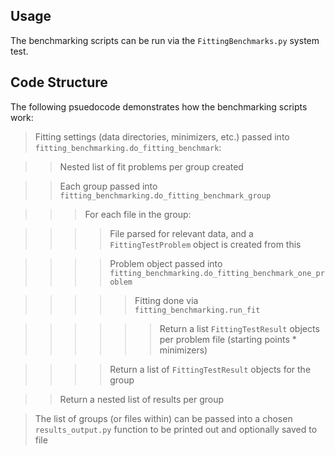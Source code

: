 ## Usage

The benchmarking scripts can be run via the `FittingBenchmarks.py` system test.

## Code Structure

The following psuedocode demonstrates how the benchmarking scripts work:

> Fitting settings (data directories, minimizers, etc.) passed into 
`fitting_benchmarking.do_fitting_benchmark`:

> > Nested list of fit problems per group created

> > Each group passed into `fitting_benchmarking.do_fitting_benchmark_group`

> > > For each file in the group:

> > > > File parsed for relevant data, and a `FittingTestProblem` object is created from this

> > > > Problem object passed into `fitting_benchmarking.do_fitting_benchmark_one_problem`

> > > > > Fitting done via `fitting_benchmarking.run_fit`

> > > > > > Return a list `FittingTestResult` objects per problem file (starting points * minimizers) 

> > > > Return a list of `FittingTestResult` objects for the group

> > Return a nested list of results per group

> The list of groups (or files within) can be passed into a chosen `results_output.py` function to be printed out and optionally saved to file
